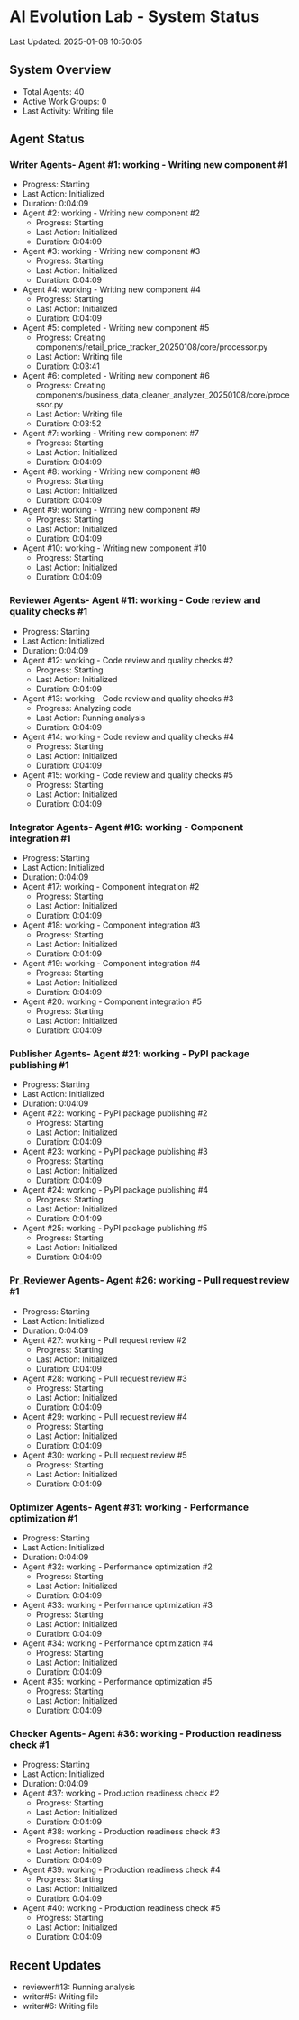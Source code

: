 # AI Evolution Lab - System Status
Last Updated: 2025-01-08 10:50:05

## System Overview
- Total Agents: 40
- Active Work Groups: 0
- Last Activity: Writing file

## Agent Status

### Writer Agents- Agent #1: working - Writing new component #1
  - Progress: Starting
  - Last Action: Initialized
  - Duration: 0:04:09
- Agent #2: working - Writing new component #2
  - Progress: Starting
  - Last Action: Initialized
  - Duration: 0:04:09
- Agent #3: working - Writing new component #3
  - Progress: Starting
  - Last Action: Initialized
  - Duration: 0:04:09
- Agent #4: working - Writing new component #4
  - Progress: Starting
  - Last Action: Initialized
  - Duration: 0:04:09
- Agent #5: completed - Writing new component #5
  - Progress: Creating components/retail_price_tracker_20250108/core/processor.py
  - Last Action: Writing file
  - Duration: 0:03:41
- Agent #6: completed - Writing new component #6
  - Progress: Creating components/business_data_cleaner_analyzer_20250108/core/processor.py
  - Last Action: Writing file
  - Duration: 0:03:52
- Agent #7: working - Writing new component #7
  - Progress: Starting
  - Last Action: Initialized
  - Duration: 0:04:09
- Agent #8: working - Writing new component #8
  - Progress: Starting
  - Last Action: Initialized
  - Duration: 0:04:09
- Agent #9: working - Writing new component #9
  - Progress: Starting
  - Last Action: Initialized
  - Duration: 0:04:09
- Agent #10: working - Writing new component #10
  - Progress: Starting
  - Last Action: Initialized
  - Duration: 0:04:09

### Reviewer Agents- Agent #11: working - Code review and quality checks #1
  - Progress: Starting
  - Last Action: Initialized
  - Duration: 0:04:09
- Agent #12: working - Code review and quality checks #2
  - Progress: Starting
  - Last Action: Initialized
  - Duration: 0:04:09
- Agent #13: working - Code review and quality checks #3
  - Progress: Analyzing code
  - Last Action: Running analysis
  - Duration: 0:04:09
- Agent #14: working - Code review and quality checks #4
  - Progress: Starting
  - Last Action: Initialized
  - Duration: 0:04:09
- Agent #15: working - Code review and quality checks #5
  - Progress: Starting
  - Last Action: Initialized
  - Duration: 0:04:09

### Integrator Agents- Agent #16: working - Component integration #1
  - Progress: Starting
  - Last Action: Initialized
  - Duration: 0:04:09
- Agent #17: working - Component integration #2
  - Progress: Starting
  - Last Action: Initialized
  - Duration: 0:04:09
- Agent #18: working - Component integration #3
  - Progress: Starting
  - Last Action: Initialized
  - Duration: 0:04:09
- Agent #19: working - Component integration #4
  - Progress: Starting
  - Last Action: Initialized
  - Duration: 0:04:09
- Agent #20: working - Component integration #5
  - Progress: Starting
  - Last Action: Initialized
  - Duration: 0:04:09

### Publisher Agents- Agent #21: working - PyPI package publishing #1
  - Progress: Starting
  - Last Action: Initialized
  - Duration: 0:04:09
- Agent #22: working - PyPI package publishing #2
  - Progress: Starting
  - Last Action: Initialized
  - Duration: 0:04:09
- Agent #23: working - PyPI package publishing #3
  - Progress: Starting
  - Last Action: Initialized
  - Duration: 0:04:09
- Agent #24: working - PyPI package publishing #4
  - Progress: Starting
  - Last Action: Initialized
  - Duration: 0:04:09
- Agent #25: working - PyPI package publishing #5
  - Progress: Starting
  - Last Action: Initialized
  - Duration: 0:04:09

### Pr_Reviewer Agents- Agent #26: working - Pull request review #1
  - Progress: Starting
  - Last Action: Initialized
  - Duration: 0:04:09
- Agent #27: working - Pull request review #2
  - Progress: Starting
  - Last Action: Initialized
  - Duration: 0:04:09
- Agent #28: working - Pull request review #3
  - Progress: Starting
  - Last Action: Initialized
  - Duration: 0:04:09
- Agent #29: working - Pull request review #4
  - Progress: Starting
  - Last Action: Initialized
  - Duration: 0:04:09
- Agent #30: working - Pull request review #5
  - Progress: Starting
  - Last Action: Initialized
  - Duration: 0:04:09

### Optimizer Agents- Agent #31: working - Performance optimization #1
  - Progress: Starting
  - Last Action: Initialized
  - Duration: 0:04:09
- Agent #32: working - Performance optimization #2
  - Progress: Starting
  - Last Action: Initialized
  - Duration: 0:04:09
- Agent #33: working - Performance optimization #3
  - Progress: Starting
  - Last Action: Initialized
  - Duration: 0:04:09
- Agent #34: working - Performance optimization #4
  - Progress: Starting
  - Last Action: Initialized
  - Duration: 0:04:09
- Agent #35: working - Performance optimization #5
  - Progress: Starting
  - Last Action: Initialized
  - Duration: 0:04:09

### Checker Agents- Agent #36: working - Production readiness check #1
  - Progress: Starting
  - Last Action: Initialized
  - Duration: 0:04:09
- Agent #37: working - Production readiness check #2
  - Progress: Starting
  - Last Action: Initialized
  - Duration: 0:04:09
- Agent #38: working - Production readiness check #3
  - Progress: Starting
  - Last Action: Initialized
  - Duration: 0:04:09
- Agent #39: working - Production readiness check #4
  - Progress: Starting
  - Last Action: Initialized
  - Duration: 0:04:09
- Agent #40: working - Production readiness check #5
  - Progress: Starting
  - Last Action: Initialized
  - Duration: 0:04:09


## Recent Updates
- reviewer#13: Running analysis
- writer#5: Writing file
- writer#6: Writing file
